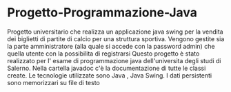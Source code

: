 # Progetto-Programmazione-Java

Progetto universitario che realizza un applicazione java swing per la vendita dei biglietti di partite di calcio per una struttura sportiva.
Vengono gestite sia la parte amministratore (alla quale si accede con la password admin) che quella utente con la possibilita di registrarsi
Questo progetto è stato realizzato per l' esame di programmazione java dell'universita degli studi di Salerno. 
Nella cartella javadoc c'è la documentazione di tutte le classi create.
Le tecnologie utilizzate sono Java , Java Swing. 
I dati persistenti sono memorizzari su file di testo
